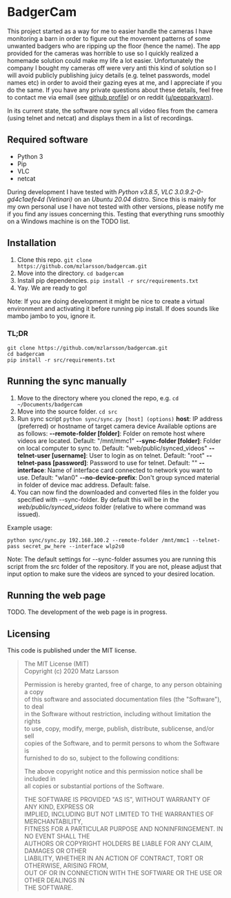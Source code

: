# BadgerCam
This project started as a way for me to easier handle the cameras I have monitoring a barn in order to figure out the movement patterns of some unwanted badgers who are ripping up the floor (hence the name). The app provided for the cameras was horrible to use so I quickly realized a homemade solution could make my life a lot easier. Unfortunately the company I bought my cameras off were very anti this kind of solution so I will avoid publicly publishing juicy details (e.g. telnet passwords, model names etc) in order to avoid their gazing eyes at me, and I appreciate if you do the same. If you have any private questions about these details, feel free to contact me via email (see [github profile](https://github.com/mzlarsson)) or on reddit ([u/pepparkvarn](https://www.reddit.com/user/pepparkvarn)).

In its current state, the software now syncs all video files from the camera (using telnet and netcat) and displays them in a list of recordings.

## Required software
* Python 3
* Pip
* VLC
* netcat

During development I have tested with *Python v3.8.5*, *VLC 3.0.9.2-0-gd4c1aefe4d (Vetinari)* on an *Ubuntu 20.04* distro. Since this is mainly for my own personal use I have not tested with other versions, please notify me if you find any issues concerning this. Testing that everything runs smoothly on a Windows machine is on the TODO list.

## Installation
1. Clone this repo. `git clone https://github.com/mzlarsson/badgercam.git`
2. Move into the directory. `cd badgercam`
3. Install pip dependencies. `pip install -r src/requirements.txt`
4. Yay. We are ready to go!

Note: If you are doing development it might be nice to create a virtual environment and activating it before running pip install. If does sounds like mambo jambo to you, ignore it.

### TL;DR
    git clone https://github.com/mzlarsson/badgercam.git
    cd badgercam
    pip install -r src/requirements.txt 

## Running the sync manually
1. Move to the directory where you cloned the repo, e.g. `cd ~/Documents/badgercam`
2. Move into the source folder. `cd src`
3. Run sync script `python sync/sync.py [host] (options)`
    **host**: IP address (preferred) or hostname of target camera device
    Available options are as follows:
    **--remote-folder [folder]**: Folder on remote host where videos are located. Default: "/mnt/mmc1"
    **--sync-folder [folder]**: Folder on local computer to sync to. Default: "web/public/synced_videos"
    **--telnet-user [username]**: User to login as on telnet. Default: "root"
    **--telnet-pass [password]**: Password to use for telnet. Default: ""
    **--interface**: Name of interface card connected to network you want to use. Default: "wlan0"
    **--no-device-prefix**: Don't group synced material in folder of device mac address. Default: false.
4. You can now find the downloaded and converted files in the folder you specified with --sync-folder. By default this will be in the *web/public/synced_videos* folder (relative to where command was issued).

Example usage:

    python sync/sync.py 192.168.100.2 --remote-folder /mnt/mmc1 --telnet-pass secret_pw_here --interface wlp2s0

Note: The default settings for --sync-folder assumes you are running this script from the src folder of the repository. If you are not, please adjust that input option to make sure the videos are synced to your desired location.

## Running the web page
TODO. The development of the web page is in progress.

## Licensing
This code is published under the MIT license.

> The MIT License (MIT)  
> Copyright (c) 2020 Matz Larsson
>
> Permission is hereby granted, free of charge, to any person obtaining a copy  
of this software and associated documentation files (the "Software"), to deal  
in the Software without restriction, including without limitation the rights  
to use, copy, modify, merge, publish, distribute, sublicense, and/or sell  
copies of the Software, and to permit persons to whom the Software is  
furnished to do so, subject to the following conditions:  
>
> The above copyright notice and this permission notice shall be included in  
all copies or substantial portions of the Software.  
>
> THE SOFTWARE IS PROVIDED "AS IS", WITHOUT WARRANTY OF ANY KIND, EXPRESS OR  
IMPLIED, INCLUDING BUT NOT LIMITED TO THE WARRANTIES OF MERCHANTABILITY,  
FITNESS FOR A PARTICULAR PURPOSE AND NONINFRINGEMENT. IN NO EVENT SHALL THE  
AUTHORS OR COPYRIGHT HOLDERS BE LIABLE FOR ANY CLAIM, DAMAGES OR OTHER  
LIABILITY, WHETHER IN AN ACTION OF CONTRACT, TORT OR OTHERWISE, ARISING FROM,  
OUT OF OR IN CONNECTION WITH THE SOFTWARE OR THE USE OR OTHER DEALINGS IN  
THE SOFTWARE.

